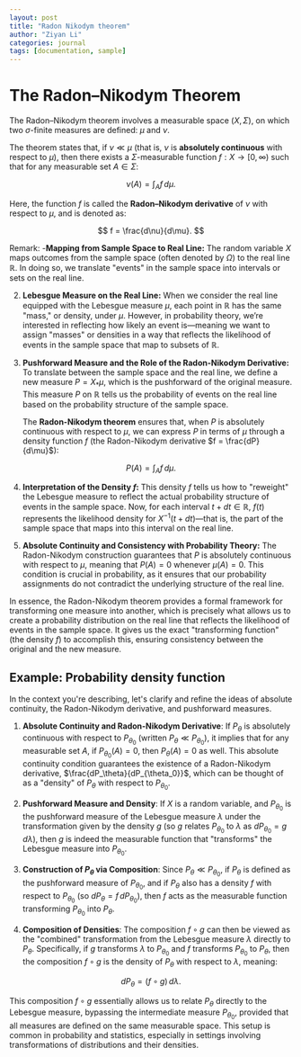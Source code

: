 ```yaml
---
layout: post
title: "Radon Nikodym theorem"
author: "Ziyan Li"
categories: journal
tags: [documentation, sample]
---
```

# The Radon–Nikodym Theorem

The Radon–Nikodym theorem involves a measurable space $(X, \Sigma)$, on which two $\sigma$-finite measures are defined: $\mu$ and $\nu$. 

The theorem states that, if $\nu \ll \mu$ (that is, $\nu$ is **absolutely continuous** with respect to $\mu$), then there exists a $\Sigma$-measurable function $f : X \to [0, \infty)$ such that for any measurable set $A \in \Sigma$:

$$
\nu(A) = \int_A f \, d\mu.
$$

Here, the function $f$ is called the **Radon–Nikodym derivative** of $\nu$ with respect to $\mu$, and is denoted as:

$$
f = \frac{d\nu}{d\mu}.
$$

Remark:
-**Mapping from Sample Space to Real Line:**
   The random variable $X$ maps outcomes from the sample space (often denoted by $\Omega$) to the real line $\mathbb{R}$. In doing so, we translate "events" in the sample space into intervals or sets on the real line.

2. **Lebesgue Measure on the Real Line:**
   When we consider the real line equipped with the Lebesgue measure $\mu$, each point in $\mathbb{R}$ has the same "mass," or density, under $\mu$. However, in probability theory, we’re interested in reflecting how likely an event is—meaning we want to assign "masses" or densities in a way that reflects the likelihood of events in the sample space that map to subsets of $\mathbb{R}$.

3. **Pushforward Measure and the Role of the Radon-Nikodym Derivative:**
   To translate between the sample space and the real line, we define a new measure $P = X_* \mu$, which is the pushforward of the original measure. This measure $P$ on $\mathbb{R}$ tells us the probability of events on the real line based on the probability structure of the sample space.

   The **Radon-Nikodym theorem** ensures that, when $P$ is absolutely continuous with respect to $\mu$, we can express $P$ in terms of $\mu$ through a density function $f$ (the Radon-Nikodym derivative $f = \frac{dP}{d\mu}$):

  $$
   P(A) = \int_A f \, d\mu.
  $$

4. **Interpretation of the Density $f$:**
   This density $f$ tells us how to "reweight" the Lebesgue measure to reflect the actual probability structure of events in the sample space. Now, for each interval $t + dt \in \mathbb{R}$, $f(t)$ represents the likelihood density for $X^{-1}(t+dt)$—that is, the part of the sample space that maps into this interval on the real line.

5. **Absolute Continuity and Consistency with Probability Theory:**
   The Radon-Nikodym construction guarantees that $P$ is absolutely continuous with respect to $\mu$, meaning that $P(A) = 0$ whenever $\mu(A) = 0$. This condition is crucial in probability, as it ensures that our probability assignments do not contradict the underlying structure of the real line.

In essence, the Radon-Nikodym theorem provides a formal framework for transforming one measure into another, which is precisely what allows us to create a probability distribution on the real line that reflects the likelihood of events in the sample space. It gives us the exact "transforming function" (the density $f$) to accomplish this, ensuring consistency between the original and the new measure.

## Example: Probability density function

In the context you're describing, let's clarify and refine the ideas of absolute continuity, the Radon-Nikodym derivative, and pushforward measures.

1. **Absolute Continuity and Radon-Nikodym Derivative**:
   If $P_\theta$ is absolutely continuous with respect to $P_{\theta_0}$ (written $P_\theta \ll P_{\theta_0}$), it implies that for any measurable set $A$, if $P_{\theta_0}(A) = 0$, then $P_\theta(A) = 0$ as well. This absolute continuity condition guarantees the existence of a Radon-Nikodym derivative, $\frac{dP_\theta}{dP_{\theta_0}}$, which can be thought of as a "density" of $P_\theta$ with respect to $P_{\theta_0}$.

2. **Pushforward Measure and Density**:
   If $X$ is a random variable, and $P_{\theta_0}$ is the pushforward measure of the Lebesgue measure $\lambda$ under the transformation given by the density $g$ (so $g$ relates $P_{\theta_0}$ to $\lambda$ as $dP_{\theta_0} = g \, d\lambda$), then $g$ is indeed the measurable function that "transforms" the Lebesgue measure into $P_{\theta_0}$.

3. **Construction of $P_\theta$ via Composition**:
   Since $P_\theta \ll P_{\theta_0}$, if $P_\theta$ is defined as the pushforward measure of $P_{\theta_0}$, and if $P_\theta$ also has a density $f$ with respect to $P_{\theta_0}$ (so $dP_\theta = f \, dP_{\theta_0}$), then $f$ acts as the measurable function transforming $P_{\theta_0}$ into $P_\theta$.

4. **Composition of Densities**:
   The composition $f \circ g$ can then be viewed as the "combined" transformation from the Lebesgue measure $\lambda$ directly to $P_\theta$. Specifically, if $g$ transforms $\lambda$ to $P_{\theta_0}$ and $f$ transforms $P_{\theta_0}$ to $P_\theta$, then the composition $f \circ g$ is the density of $P_\theta$ with respect to $\lambda$, meaning:
   
$$
dP_\theta = (f \circ g) \, d\lambda.
$$

This composition $f \circ g$ essentially allows us to relate $P_\theta$ directly to the Lebesgue measure, bypassing the intermediate measure $P_{\theta_0}$, provided that all measures are defined on the same measurable space. This setup is common in probability and statistics, especially in settings involving transformations of distributions and their densities.
